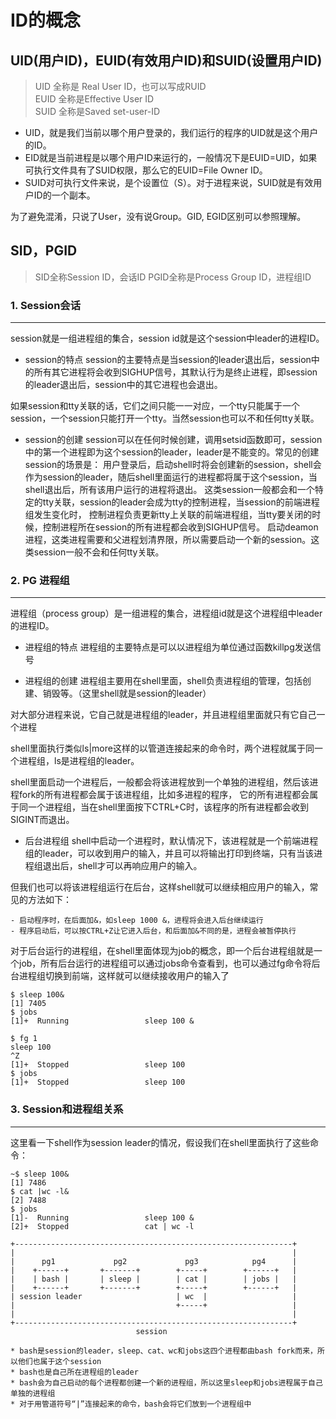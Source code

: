 # ID的概念

## UID(用户ID)，EUID(有效用户ID)和SUID(设置用户ID)
> UID 全称是 Real User ID，也可以写成RUID <br>
> EUID 全称是Effective User ID <br>
> SUID 全称是Saved set-user-ID 

- UID，就是我们当前以哪个用户登录的，我们运行的程序的UID就是这个用户的ID。
- EID就是当前进程是以哪个用户ID来运行的，一般情况下是EUID=UID，如果可执行文件具有了SUID权限，那么它的EUID=File Owner ID。
- SUID对可执行文件来说，是个设置位（S）。对于进程来说，SUID就是有效用户ID的一个副本。

为了避免混淆，只说了User，没有说Group。GID, EGID区别可以参照理解。

## SID，PGID
> SID全称Session ID，会话ID
> PGID全称是Process Group ID，进程组ID

### 1. Session会话
---
session就是一组进程组的集合，session id就是这个session中leader的进程ID。

- session的特点
session的主要特点是当session的leader退出后，session中的所有其它进程将会收到SIGHUP信号，其默认行为是终止进程，即session的leader退出后，session中的其它进程也会退出。

如果session和tty关联的话，它们之间只能一一对应，一个tty只能属于一个session，一个session只能打开一个tty。当然session也可以不和任何tty关联。

- session的创建
session可以在任何时候创建，调用setsid函数即可，session中的第一个进程即为这个session的leader，leader是不能变的。常见的创建session的场景是：
用户登录后，启动shell时将会创建新的session，shell会作为session的leader，随后shell里面运行的进程都将属于这个session，当shell退出后，所有该用户运行的进程将退出。
这类session一般都会和一个特定的tty关联，session的leader会成为tty的控制进程，当session的前端进程组发生变化时，
控制进程负责更新tty上关联的前端进程组，当tty要关闭的时候，控制进程所在session的所有进程都会收到SIGHUP信号。
启动deamon进程，这类进程需要和父进程划清界限，所以需要启动一个新的session。这类session一般不会和任何tty关联。


### 2. PG 进程组
---
进程组（process group）是一组进程的集合，进程组id就是这个进程组中leader的进程ID。

* 进程组的特点
进程组的主要特点是可以以进程组为单位通过函数killpg发送信号

* 进程组的创建
进程组主要用在shell里面，shell负责进程组的管理，包括创建、销毁等。（这里shell就是session的leader）

对大部分进程来说，它自己就是进程组的leader，并且进程组里面就只有它自己一个进程

shell里面执行类似ls|more这样的以管道连接起来的命令时，两个进程就属于同一个进程组，ls是进程组的leader。

shell里面启动一个进程后，一般都会将该进程放到一个单独的进程组，然后该进程fork的所有进程都会属于该进程组，比如多进程的程序，
它的所有进程都会属于同一个进程组，当在shell里面按下CTRL+C时，该程序的所有进程都会收到SIGINT而退出。

* 后台进程组
shell中启动一个进程时，默认情况下，该进程就是一个前端进程组的leader，可以收到用户的输入，并且可以将输出打印到终端，只有当该进程组退出后，shell才可以再响应用户的输入。

但我们也可以将该进程组运行在后台，这样shell就可以继续相应用户的输入，常见的方法如下：

    - 启动程序时，在后面加&，如sleep 1000 &，进程将会进入后台继续运行
    - 程序启动后，可以按CTRL+Z让它进入后台，和后面加&不同的是，进程会被暂停执行

对于后台运行的进程组，在shell里面体现为job的概念，即一个后台进程组就是一个job，所有后台运行的进程组可以通过jobs命令查看到，也可以通过fg命令将后台进程组切换到前端，这样就可以继续接收用户的输入了

```console
$ sleep 100&
[1] 7405
$ jobs
[1]+  Running                 sleep 100 &

$ fg 1
sleep 100
^Z
[1]+  Stopped                 sleep 100
$ jobs
[1]+  Stopped                 sleep 100

```

### 3. Session和进程组关系
---

这里看一下shell作为session leader的情况，假设我们在shell里面执行了这些命令：
```console
~$ sleep 100&
[1] 7486
$ cat |wc -l&
[2] 7488
$ jobs
[1]-  Running                 sleep 100 &
[2]+  Stopped                 cat | wc -l

+--------------------------------------------------------------+
|                                                              |
|      pg1             pg2             pg3            pg4      |
|    +------+       +-------+        +-----+        +------+   |
|    | bash |       | sleep |        | cat |        | jobs |   |
|    +------+       +-------+        +-----+        +------+   |
| session leader                     | wc  |                   |
|                                    +-----+                   |
|                                                              |
+--------------------------------------------------------------+
                            session
```
    * bash是session的leader，sleep、cat、wc和jobs这四个进程都由bash fork而来，所以他们也属于这个session
    * bash也是自己所在进程组的leader
    * bash会为自己启动的每个进程都创建一个新的进程组，所以这里sleep和jobs进程属于自己单独的进程组
    * 对于用管道符号“|”连接起来的命令，bash会将它们放到一个进程组中
